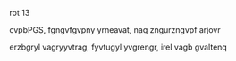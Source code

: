 rot 13

cvpbPGS, fgngvfgvpny yrneavat, naq zngurzngvpf arjovr

erzbgryl vagryyvtrag, fyvtugyl yvgrengr, irel vagb gvaltenq
